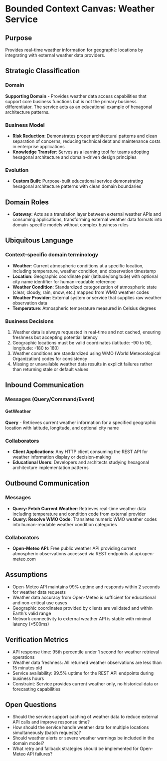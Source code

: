 # Bounded Context Canvas: Weather Service

## Purpose
Provides real-time weather information for geographic locations by integrating with external weather data providers.

## Strategic Classification
### Domain
**Supporting Domain** - Provides weather data access capabilities that support core business functions but is not the primary business differentiator. The service acts as an educational example of hexagonal architecture patterns.

### Business Model
- **Risk Reduction**: Demonstrates proper architectural patterns and clean separation of concerns, reducing technical debt and maintenance costs in enterprise applications
- **Knowledge Transfer**: Serves as a learning tool for teams adopting hexagonal architecture and domain-driven design principles

### Evolution
- **Custom Built**: Purpose-built educational service demonstrating hexagonal architecture patterns with clean domain boundaries

## Domain Roles
- **Gateway**: Acts as a translation layer between external weather APIs and consuming applications, transforming external weather data formats into domain-specific models without complex business rules

## Ubiquitous Language
### Context-specific domain terminology
- **Weather**: Current atmospheric conditions at a specific location, including temperature, weather condition, and observation timestamp
- **Location**: Geographic coordinate pair (latitude/longitude) with optional city name identifier for human-readable reference
- **Weather Condition**: Standardized categorization of atmospheric state (clear, cloudy, rain, snow, etc.) mapped from WMO weather codes
- **Weather Provider**: External system or service that supplies raw weather observation data
- **Temperature**: Atmospheric temperature measured in Celsius degrees

### Business Decisions
1. Weather data is always requested in real-time and not cached, ensuring freshness but accepting potential latency
2. Geographic locations must be valid coordinates (latitude: -90 to 90, longitude: -180 to 180)
3. Weather conditions are standardized using WMO (World Meteorological Organization) codes for consistency
4. Missing or unavailable weather data results in explicit failures rather than returning stale or default values

## Inbound Communication

### Messages (Query/Command/Event)
#### GetWeather
**Query** - Retrieves current weather information for a specified geographic location with latitude, longitude, and optional city name

### Collaborators
- **Client Applications**: Any HTTP client consuming the REST API for weather information display or decision-making
- **Educational Users**: Developers and architects studying hexagonal architecture implementation patterns

## Outbound Communication
### Messages
- **Query: Fetch Current Weather**: Retrieves real-time weather data including temperature and condition code from external provider
- **Query: Resolve WMO Code**: Translates numeric WMO weather codes into human-readable weather condition categories

### Collaborators
- **Open-Meteo API**: Free public weather API providing current atmospheric observations accessed via REST endpoints at api.open-meteo.com

## Assumptions
- Open-Meteo API maintains 99% uptime and responds within 2 seconds for weather data requests
- Weather data accuracy from Open-Meteo is sufficient for educational and non-critical use cases
- Geographic coordinates provided by clients are validated and within Earth's valid range
- Network connectivity to external weather API is stable with minimal latency (<500ms)

## Verification Metrics
- API response time: 95th percentile under 1 second for weather retrieval operations
- Weather data freshness: All returned weather observations are less than 15 minutes old
- Service availability: 99.5% uptime for the REST API endpoints during business hours
- Constraint: Service provides current weather only, no historical data or forecasting capabilities

## Open Questions
- Should the service support caching of weather data to reduce external API calls and improve response time?
- How should the service handle weather data for multiple locations simultaneously (batch requests)?
- Should weather alerts or severe weather warnings be included in the domain model?
- What retry and fallback strategies should be implemented for Open-Meteo API failures?